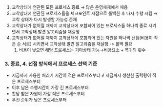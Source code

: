 1. 교착상태에 연관된 모든 프로세스 종료 → 많은 운영체제에서 채용
2. 교착상태에 연관된 프로세스들을 체크포인트 시점으로 롤백한 후 다시 수행 시킴 → 교착 상태가 다시 발생할 가능성 존재
3. 교착상태가 없어질 때까지 교착상태에 포함되어 있는 프로세스들 하나씩 종료 시키면서 교착상태 발견 알고리즘을 재실행
4. 교착상태가 없어질 때까지 교착상태에 포함되어 있는 자원을 하나씩 선점(비용이 작은 순 서로) 시키면서 교착상태 발견 알고리즘을 재실행 -> 롤백 필요
	1. 비용이 낮으면 해당 프로세스는 기아상태 가능→비용요소 + 복귀의 횟수
	    
### 3. 종료, 4. 선점 방식에서 프로세스 선택 기준  
- 지금까지 사용한 처리기 시간이 적은 프로세스부터 √ 지금까지 생산한 출력량이 적은 프로세스부터  
- 이후 남은 수행시간이 가장 긴 프로세스부터  
- 할당 받은 자원이 가장 적은 프로세스부터  
- 우선 순위가 낮은 프로세스부터